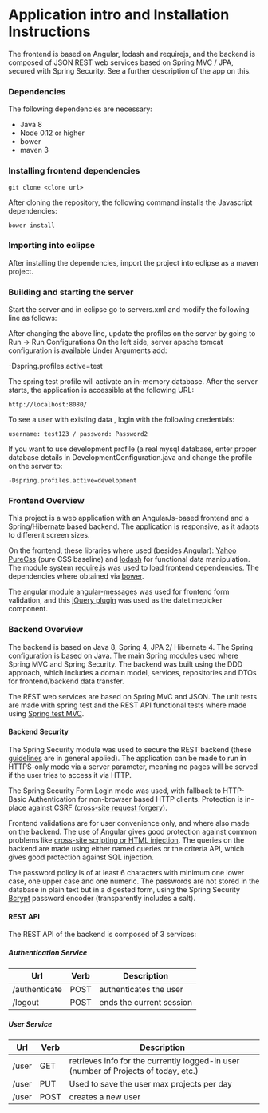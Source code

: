 # Application intro and Installation Instructions #

The frontend is based on Angular, lodash and requirejs, and the backend is composed of JSON REST web services based on Spring MVC / JPA, secured with Spring Security. See a further description of the app on this.

### Dependencies ###

The following dependencies are necessary: 

 - Java 8
 - Node 0.12 or higher
 - bower
 - maven 3

### Installing frontend dependencies ###

	git clone <clone url>

After cloning the repository, the following command installs the Javascript dependencies:

    bower install
    
### Importing into eclipse ###

After installing the dependencies, import the project into eclipse as a maven project. 


### Building and starting the server ###

Start the server and in eclipse go to servers.xml and modify the following line as follows:

<Context docBase="inferneonAng" path="/" reloadable="true" source="org.eclipse.jst.j2ee.server:inferneonAng"/>

After changing the above line, update the profiles on the server by going to Run -> Run Configurations 
On the left side, server apache tomcat configuration is available 
Under Arguments add: 

 -Dspring.profiles.active=test
 
The spring test profile will activate an in-memory database. After the server starts, the application is accessible at the following URL:

    http://localhost:8080/

To see a user with existing data , login with the following credentials:

    username: test123 / password: Password2
    
If you want to use development profile (a real mysql database, enter proper database details in DevelopmentConfiguration.java and change the profile on the server to:

    -Dspring.profiles.active=development




### Frontend Overview ###

This project is a web application with an AngularJs-based frontend and a Spring/Hibernate based backend. The application is responsive, as it adapts to different screen sizes.

On the frontend, these libraries where used (besides Angular):  [Yahoo PureCss](http://http://purecss.io/) (pure CSS baseline)  and [lodash](https://lodash.com/) for functional data manipulation. The module system [require.js](http://requirejs.org/) was used to load frontend dependencies. The dependencies where  obtained via [bower](http://bower.io/).

The angular module [angular-messages](https://egghead.io/lessons/angularjs-introduction-to-ng-messages-for-angularjs) was used for frontend form validation, and this [jQuery plugin](http://plugins.jquery.com/datetimepicker/) was used as the datetimepicker component. 

### Backend Overview ###

The backend is based on Java 8, Spring 4, JPA 2/ Hibernate 4. The Spring configuration is based on Java. The main Spring modules used where Spring MVC and Spring Security. The backend was built using the DDD approach, which includes a domain model, services, repositories and DTOs for frontend/backend data transfer. 

The REST web services are based on Spring MVC and JSON. The unit tests are made with spring test and the REST API functional tests where made using [Spring test MVC](http://docs.spring.io/spring/docs/current/spring-framework-reference/html/testing.html#spring-mvc-test-framework).

#### Backend Security ####

The Spring Security module was used to secure the REST backend (these [guidelines](https://www.owasp.org/index.php/REST_Security_Cheat_Sheet) are in general applied). The application can be made to run in HTTPS-only mode via a server parameter, meaning no pages will be served if the user tries to access it via HTTP.

The Spring Security Form Login mode was used, with fallback to HTTP-Basic Authentication for non-browser based HTTP clients. Protection is in-place against CSRF ([cross-site request forgery](https://www.owasp.org/index.php/Cross-Site_Request_Forgery_%28CSRF%29)). 

Frontend validations are for user convenience only, and where also made on the backend. The use of Angular gives good protection against common problems like [cross-site scripting or HTML injection](https://docs.angularjs.org/misc/faq). The queries on the backend are made using either named queries or the criteria API, which gives good protection against SQL injection.

The password policy is of at least 6 characters with minimum one lower case, one upper case and one numeric. The passwords are not stored in the database in plain text but in a digested form, using the Spring Security [Bcrypt](http://docs.spring.io/autorepo/docs/spring-security/3.2.0.RELEASE/apidocs/org/springframework/security/crypto/bcrypt/BCryptPasswordEncoder.html) password encoder (transparently includes a salt).

#### REST API ####

The REST API of the backend is composed of 3 services:

##### Authentication Service #####

Url           |Verb          | Description
--------------|------------- | -------------
/authenticate |POST          | authenticates the user
/logout |POST          | ends the current session


##### User Service #####

Url           |Verb          | Description
--------------|------------- | -------------
/user         |GET          | retrieves info for the currently logged-in user (number of Projects of today, etc.) 
/user| PUT| Used to save the user max projects per day
/user|POST| creates a new user